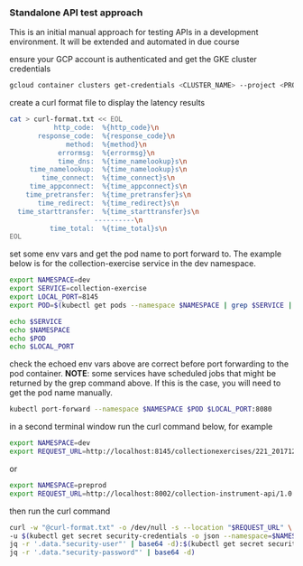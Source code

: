 ### Standalone API test approach

This is an initial manual approach for testing APIs in a development environment. It will be extended and automated in due course

ensure your GCP account is authenticated and get the GKE cluster credentials
```bash
gcloud container clusters get-credentials <CLUSTER_NAME> --project <PROJECT_ID> --region europe-west2
```
create a curl format file to display the latency results
```bash
cat > curl-format.txt << EOL
           http_code:  %{http_code}\n
       response_code:  %{response_code}\n
              method:  %{method}\n
            errormsg:  %{errormsg}\n
            time_dns:  %{time_namelookup}s\n
     time_namelookup:  %{time_namelookup}s\n
        time_connect:  %{time_connect}s\n
     time_appconnect:  %{time_appconnect}s\n
    time_pretransfer:  %{time_pretransfer}s\n
       time_redirect:  %{time_redirect}s\n
  time_starttransfer:  %{time_starttransfer}s\n
                     ----------\n
          time_total:  %{time_total}s\n
EOL
```
set some env vars and get the pod name to port forward to. The example below is for the collection-exercise service in the dev namespace.
```bash
export NAMESPACE=dev
export SERVICE=collection-exercise
export LOCAL_PORT=8145
export POD=$(kubectl get pods --namespace $NAMESPACE | grep $SERVICE | head -1 | awk '{print $1;}')

echo $SERVICE
echo $NAMESPACE
echo $POD
echo $LOCAL_PORT
```
check the echoed env vars above are correct before port forwarding to the pod container. **NOTE**: some services have scheduled jobs that might be returned by the grep command above. If this is the case, you will need to get the pod name manually. 
```bash
kubectl port-forward --namespace $NAMESPACE $POD $LOCAL_PORT:8080
```
in a second terminal window run the curl command below, for example
```bash
export NAMESPACE=dev
export REQUEST_URL=http://localhost:8145/collectionexercises/221_201712/survey/221
```
or
```bash
export NAMESPACE=preprod
export REQUEST_URL=http://localhost:8002/collection-instrument-api/1.0.2/download/d424e18c-4183-4b49-acce-0da9ee56a83f
```
then run the curl command
```bash
curl -w "@curl-format.txt" -o /dev/null -s --location "$REQUEST_URL" \
-u $(kubectl get secret security-credentials -o json --namespace=$NAMESPACE | \
jq -r '.data."security-user"' | base64 -d):$(kubectl get secret security-credentials -o json --namespace=$NAMESPACE | \
jq -r '.data."security-password"' | base64 -d)
```
